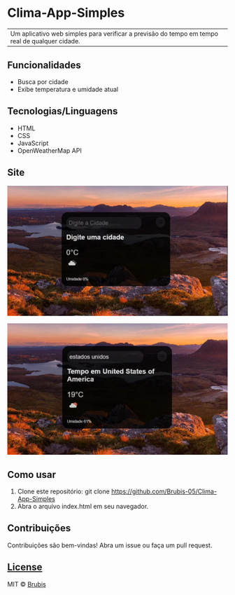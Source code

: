 # Clima-App-Simples

<table>
<tr>
<td>
Um aplicativo web simples para verificar a previsão do tempo em tempo real de qualquer cidade.
</td>
</tr>
</table>


## Funcionalidades
- Busca por cidade
- Exibe temperatura e umidade atual

## Tecnologias/Linguagens
- HTML
- CSS
- JavaScript
- OpenWeatherMap API
  
## Site
![](https://github.com/Brubis-05/Clima-App-Simples/blob/main/clima-do-tempo/src/imgs/clima-app-simples-1.jpeg)

![](https://github.com/Brubis-05/Clima-App-Simples/blob/main/clima-do-tempo/src/imgs/clima-app-simples-2.jpeg)


## Como usar
1. Clone este repositório: git clone https://github.com/Brubis-05/Clima-App-Simples
2. Abra o arquivo index.html em seu navegador.


## Contribuições
Contribuições são bem-vindas! Abra um issue ou faça um pull request.


## [License](https://github.com/Brubis-05/Clima-App-Simples?tab=MIT-1-ov-file)

MIT © [Brubis](https://github.com/Brubis-05)

